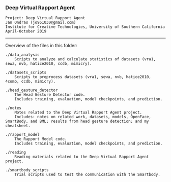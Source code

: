 ### Deep Virtual Rapport Agent

	Project: Deep Virtual Rapport Agent
	Jan Ondras (jo951030@gmail.com)
	Institute for Creative Technologies, University of Southern California
	April-October 2019
------------


Overview of the files in this folder:
	
	./data_analysis
		Scripts to analyze and calculate statistics of datasets (vra1, sewa, nvb, hatice2010, ccdb, mimicry).

	./datasets_scripts
		Scripts to preprocess datasets (vra1, sewa, nvb, hatice2010, 4comb, ccdb, mimicry).

	./head_gesture_detector
		The Head Gesture Detector code. 
		Includes training, evaluation, model checkpoints, and prediction.

	./notes
		Notes related to the Deep Virtual Rapport Agent project.
		Includes: notes on related work, datasets, models, OpenFace, SmartBody, and BML; results from head gesture detection; and my cheatsheet. 

	./rapport_model
		The Rapport Model code. 
		Includes training, evaluation, model checkpoints, and prediction.

	./reading
		Reading materials related to the Deep Virtual Rapport Agent project.

	./smartbody_scripts
		Trial scripts used to test the communication with the Smartbody. 
